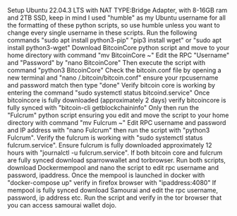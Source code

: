 Setup Ubuntu 22.04.3 LTS with NAT TYPE:Bridge Adapter, with 8-16GB ram and 2TB SSD, keep in mind I used "humble" as my Ubuntu username for all the formatting of these python scripts, so use humble unless you want to change every single username in these scripts.
Run the following commands "sudo apt install python3-pip"
"pip3 install wget" or "sudo apt install python3-wget"
Download BitcoinCore python script and move to your home directory with command "mv BitcoinCore ~"
Edit the RPC "Username" and "Password" by "nano BitcoinCore"
Then execute the script with command "python3 BitcoinCore"
Check the bitcoin.conf file by opening a new terminal and "nano /.bitcoin/bitcoin.conf" ensure your rpcusername and password match then type "done"
Verify bitcoin core is working by entering the command "sudo systemctl status bitcoind.service"
Once bitcoincore is fully downloaded (approximately 2 days) verify bitcoincore is fully synced with "bitcoin-cli getblockchaininfo"
Only then run the "Fulcrum" python script ensuring you edit and move the script to your home directory with command "mv Fulcrum ~"
Edit RPC username and password and IP address with "nano Fulcrum" then run the script with "python3 Fulcrum".
Verify the fulcrum is working with "sudo systemctl status fulcrum.service".
Ensure fulcrum is fully downloaded approximately 12 hours with "journalctl -u fulcrum.service".
If both bitcoin core and fulcrum are fully synced download sparrowwallet and torbrowser.
Run both scripts, download Dockermempool and nano the script to edit rpc username and password, ipaddress.
Once the mempool is launched in docker with "docker-compose up" verify in firefox browser with "ipaddress:4080"
If mempool is fully synced download Samourai and edit the rpc username, password, ip address etc.
Run the script and verify in the tor browser that you can access samourai wallet dojo.
